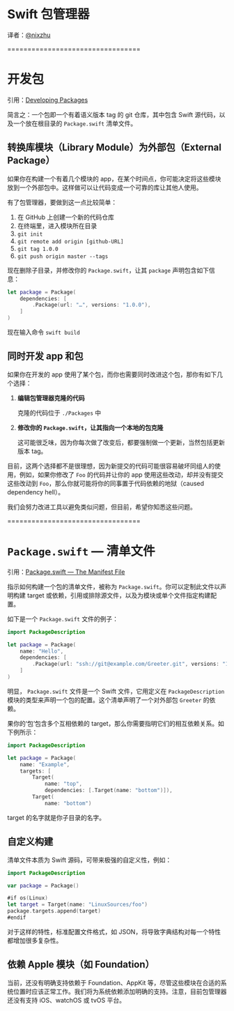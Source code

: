 
# Swift 包管理器

译者：[@nixzhu](https://twitter.com/nixzhu)

=================================

# 开发包

引用：[Developing Packages](https://github.com/apple/swift-package-manager/blob/master/Documentation/DevelopingPackages.md)

简言之：一个包即一个有着语义版本 tag 的 git 仓库，其中包含 Swift 源代码，以及一个放在根目录的 `Package.swift` 清单文件。

## 转换库模块（Library Module）为外部包（External Package）

如果你在构建一个有着几个模块的 app，在某个时间点，你可能决定将这些模块放到一个外部包中。这样做可以让代码变成一个可靠的库让其他人使用。

有了包管理器，要做到这一点比较简单：

 1. 在 GitHub 上创建一个新的代码仓库
 2. 在终端里，进入模块所在目录
 3. `git init`
 4. `git remote add origin [github-URL]`
 5. `git tag 1.0.0`
 5. `git push origin master --tags`
 
现在删除子目录，并修改你的 `Package.swift`，让其 `package` 声明包含如下信息：

```swift
let package = Package(
    dependencies: [
        .Package(url: "…", versions: "1.0.0"),
    ]
)
```

现在输入命令 `swift build`

## 同时开发 app 和包

如果你在开发的 app 使用了某个包，而你也需要同时改进这个包，那你有如下几个选择：

 1. **编辑包管理器克隆的代码**
    
    克隆的代码位于 `./Packages` 中

 2. **修改你的 `Package.swift`，让其指向一个本地的包克隆**

    这可能很乏味，因为你每次做了改变后，都要强制做一个更新，当然包括更新版本 tag。

目前，这两个选择都不是很理想，因为新提交的代码可能很容易破坏同组人的使用，例如，如果你修改了 `Foo` 的代码并让你的 app 使用这些改动，却并没有提交这些改动到 `Foo`，那么你就可能将你的同事置于代码依赖的地狱（caused dependency hell）。

我们会努力改进工具以避免类似问题，但目前，希望你知悉这些问题。

=================================

# `Package.swift` — 清单文件

引用：[Package.swift — The Manifest File](https://github.com/apple/swift-package-manager/blob/master/Documentation/Package.swift.md)

指示如何构建一个包的清单文件，被称为 `Package.swift`。你可以定制此文件以声明构建 target 或依赖，引用或排除源文件，以及为模块或单个文件指定构建配置。

如下是一个 `Package.swift` 文件的例子：

```swift
import PackageDescription

let package = Package(
    name: "Hello",
    dependencies: [
        .Package(url: "ssh://git@example.com/Greeter.git", versions: "1.0.0"),
    ]
)
```

明显， `Package.swift` 文件是一个 Swift 文件，它用定义在 `PackageDescription` 模块的类型来声明一个包的配置。这个清单声明了一个对外部包 `Greeter` 的依赖。

果你的‘包’包含多个互相依赖的 target，那么你需要指明它们的相互依赖关系。如下例所示：

```swift
import PackageDescription

let package = Package(
    name: "Example",
    targets: [
        Target(
            name: "top",
            dependencies: [.Target(name: "bottom")]),
        Target(
            name: "bottom")
```

target 的名字就是你子目录的名字。

## 自定义构建

清单文件本质为 Swift 源码，可带来极强的自定义性，例如：

```swift
import PackageDescription

var package = Package()

#if os(Linux)
let target = Target(name: "LinuxSources/foo")
package.targets.append(target)
#endif
```

对于这样的特性，标准配置文件格式，如 JSON，将导致字典结构对每一个特性都增加很多复杂性。

## 依赖 Apple 模块（如 Foundation）

当前，还没有明确支持依赖于 Foundation、AppKit 等，尽管这些模块在合适的系统位置时应该正常工作。我们将为系统依赖添加明确的支持。注意，目前包管理器还没有支持 iOS、watchOS 或 tvOS 平台。


